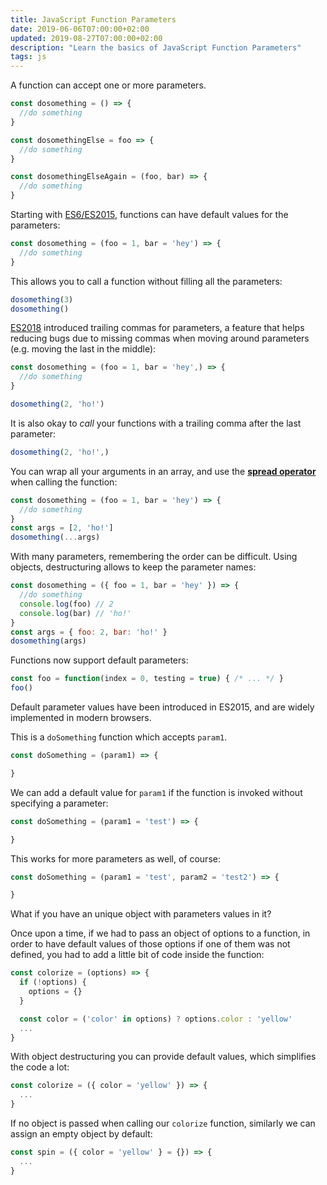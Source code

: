 ```yaml
---
title: JavaScript Function Parameters
date: 2019-06-06T07:00:00+02:00
updated: 2019-08-27T07:00:00+02:00
description: "Learn the basics of JavaScript Function Parameters"
tags: js
---
```


A function can accept one or more parameters.

```js
const dosomething = () => {
  //do something
}

const dosomethingElse = foo => {
  //do something
}

const dosomethingElseAgain = (foo, bar) => {
  //do something
}
```

Starting with [ES6/ES2015](/es6/), functions can have default values for the parameters:

```js
const dosomething = (foo = 1, bar = 'hey') => {
  //do something
}
```

This allows you to call a function without filling all the parameters:

```js
dosomething(3)
dosomething()
```

[ES2018](/es2018/) introduced trailing commas for parameters, a feature that helps reducing bugs due to missing commas when moving around parameters (e.g. moving the last in the middle):

```js
const dosomething = (foo = 1, bar = 'hey',) => {
  //do something
}

dosomething(2, 'ho!')
```

It is also okay to *call* your functions with a trailing comma after the last parameter:

```js
dosomething(2, 'ho!',)
```

You can wrap all your arguments in an array, and use the [**spread operator**](/javascript-spread-operator/) when calling the function:

```js
const dosomething = (foo = 1, bar = 'hey') => {
  //do something
}
const args = [2, 'ho!']
dosomething(...args)
```

With many parameters, remembering the order can be difficult. Using objects, destructuring allows to keep the parameter names:

```js
const dosomething = ({ foo = 1, bar = 'hey' }) => {
  //do something
  console.log(foo) // 2
  console.log(bar) // 'ho!'
}
const args = { foo: 2, bar: 'ho!' }
dosomething(args)
```


Functions now support default parameters:

```js
const foo = function(index = 0, testing = true) { /* ... */ }
foo()
```

Default parameter values have been introduced in ES2015, and are widely implemented in modern browsers.

This is a `doSomething` function which accepts `param1`.

```js
const doSomething = (param1) => {

}
```

We can add a default value for `param1` if the function is invoked without specifying a parameter:

```js
const doSomething = (param1 = 'test') => {

}
```

This works for more parameters as well, of course:

```js
const doSomething = (param1 = 'test', param2 = 'test2') => {

}
```

What if you have an unique object with parameters values in it?

Once upon a time, if we had to pass an object of options to a function, in order to have default values of those options if one of them was not defined, you had to add a little bit of code inside the function:

```js
const colorize = (options) => {
  if (!options) {
    options = {}
  }

  const color = ('color' in options) ? options.color : 'yellow'
  ...
}
```

With object destructuring you can provide default values, which simplifies the code a lot:

```js
const colorize = ({ color = 'yellow' }) => {
  ...
}
```

If no object is passed when calling our `colorize` function, similarly we can assign an empty object by default:

```js
const spin = ({ color = 'yellow' } = {}) => {
  ...
}
```
